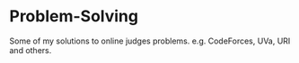 # Problem-Solving
Some of my solutions to online judges problems. e.g. CodeForces, UVa, URI and others.
